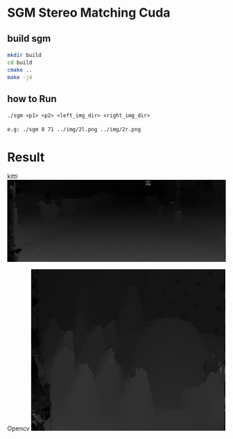 # SGM Stereo Matching Cuda

## build sgm
```bash
mkdir build
cd build
cmake ..
make -j4
```

## how to Run
```
./sgm <p1> <p2> <left_img_dir> <right_img_dir>

e.g: ./sgm 8 71 ../img/2l.png ../img/2r.png
```

# Result
kitti
![avatar](./img/result-kittiStereo.png)

Opencv
![avatar](./img/result.png)